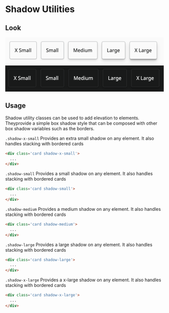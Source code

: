 # Shadow Utilities

## Look

![](./shadows-light.png)
![](./shadows-dark.png)

## Usage

Shadow utility classes can be used to add elevation to elements. Theyprovide a simple box shadow style that can be composed with other box shadow variables such as the borders.

`.shadow-x-small` Provides an extra small shadow on any element. It also handles stacking with bordered cards
```html
<div class='card shadow-x-small'>
  ...
</div>
```

`.shadow-small` Provides a small shadow on any element. It also handles stacking with bordered cards
```html
<div class='card shadow-small'>
  ...
</div>
```

`.shadow-medium` Provides a medium shadow on any element. It also handles stacking with bordered cards
```html
<div class='card shadow-medium'>
  ...
</div>
```

`.shadow-large` Provides a large shadow on any element. It also handles stacking with bordered cards
```html
<div class='card shadow-large'>
  ...
</div>
```

`.shadow-x-large` Provides a x-large shadow on any element. It also handles stacking with bordered cards
```html
<div class='card shadow-x-large'>
  ...
</div>
```
